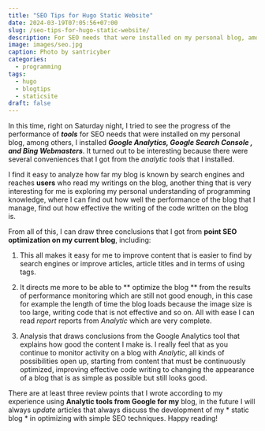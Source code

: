 ```yaml
---
title: "SEO Tips for Hugo Static Website"
date: 2024-03-19T07:05:56+07:00
slug: /seo-tips-for-hugo-static-website/
description: For SEO needs that were installed on my personal blog, among others, I installed....
image: images/seo.jpg
caption: Photo by santricyber
categories:
  - programming
tags:
  - hugo
  - blogtips
  - staticsite
draft: false
---
```


In this time, right on Saturday night, I tried to see the progress of the performance of ***tools*** for SEO needs that were installed on my personal blog, among others, I installed ***Google Analytics, Google Search Console , and Bing Webmasters***. It turned out to be interesting because there were several conveniences that I got from the *analytic tools* that I installed.

I find it easy to analyze how far my blog is known by search engines and reaches **users** who read my writings on the blog, another thing that is very interesting for me is exploring my personal understanding of programming knowledge, where I can find out how well the performance of the blog that I manage, find out how effective the writing of the code written on the blog is.

From all of this, I can draw three conclusions that I got from **point SEO optimization on my current blog**, including:

1. This all makes it easy for me to improve content that is easier to find by search engines or improve articles, article titles and in terms of using tags.

2. It directs me more to be able to ** optimize the blog ** from the results of performance monitoring which are still not good enough, in this case for example the length of time the blog loads because the image size is too large, writing code that is not effective and so on. All with ease I can read *report* reports from *Analytic* which are very complete.

3. Analysis that draws conclusions from the Google Analytics tool that explains how good the content I make is. I really feel that as you continue to monitor activity on a blog with *Analytic*, all kinds of possibilities open up, starting from content that must be continuously optimized, improving effective code writing to changing the appearance of a blog that is as simple as possible but still looks good.

There are at least three review points that I wrote according to my experience using **Analytic tools from Google for my** blog, in the future I will always *update* articles that always discuss the development of my * static blog * in optimizing with simple SEO techniques. Happy reading!